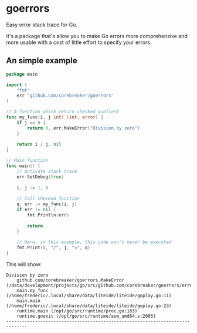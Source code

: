 # goerrors
Easy error stack trace for Go.

It's a package that's allow you to make Go errors more comprehensive and more usable with a cost of little effort to specify your errors.

## An simple example
```go
package main

import (
    "fmt"
    err "github.com/corebreaker/goerrors"
)

// A function which return checked quotient
func my_func(i, j int) (int, error) {
    if j == 0 {
        return 0, err.MakeError("Division by zero")
    }
    
    return i / j, nil
}

// Main function
func main() {
    // Activate stack trace
    err.SetDebug(true)
    
    i, j := 1, 0
    
    // Call checked function
    q, err := my_func(i, j)
    if err != nil {
        fmt.Println(err)
        
        return 
    }
    
    // Here, in this example, this code won't never be executed
    fmt.Print(i, "/", j, "=", q)
}
```

This will show:
```
Division by zero
    github.com/corebreaker/goerrors.MakeError (/data/development/projects/go/src/github.com/corebreaker/goerrors/errors.go:73)
    main.my_func (/home/frederic/.local/share/data/liteide/liteide/goplay.go:11)
    main.main (/home/frederic/.local/share/data/liteide/liteide/goplay.go:23)
    runtime.main (/opt/go/src/runtime/proc.go:183)
    runtime.goexit (/opt/go/src/runtime/asm_amd64.s:2086)
------------------------------------------------------------------------------
```

